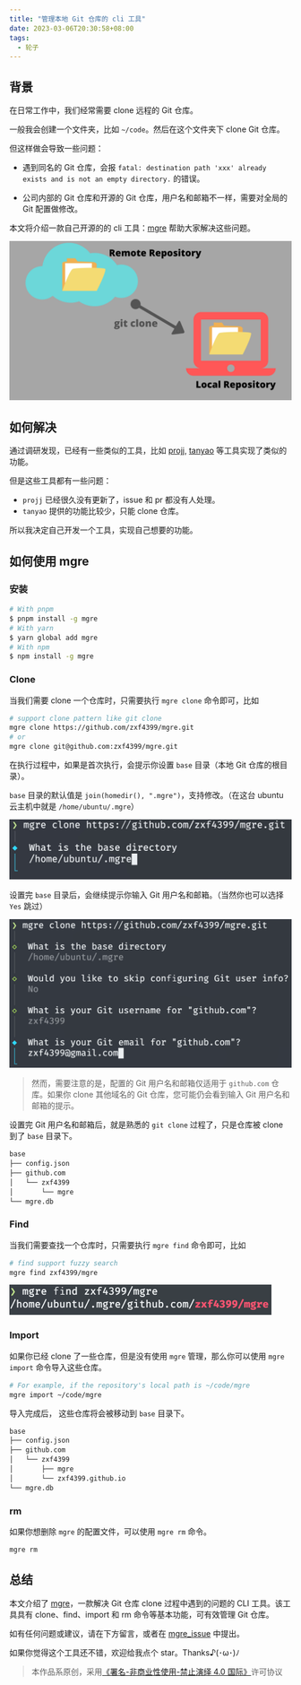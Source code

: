 ```yaml
---
title: "管理本地 Git 仓库的 cli 工具"
date: 2023-03-06T20:30:58+08:00
tags:
  - 轮子
---
```


## 背景

在日常工作中，我们经常需要 clone 远程的 Git 仓库。

一般我会创建一个文件夹，比如 `~/code`。然后在这个文件夹下 clone Git 仓库。

但这样做会导致一些问题：

- 遇到同名的 Git 仓库，会报 `fatal: destination path 'xxx' already exists and is not an empty directory.` 的错误。

- 公司内部的 Git 仓库和开源的 Git 仓库，用户名和邮箱不一样，需要对全局的 Git 配置做修改。

本文将介绍一款自己开源的的 cli 工具：[mgre](https://github.com/zxf4399/mgre) 帮助大家解决这些问题。

![git_clone_to_local_repo](https://raw.githubusercontent.com/zxf4399/oss/main/2023/03/07/1623155541-103268.png)

<!-- more -->

## 如何解决

通过调研发现，已经有一些类似的工具，比如 [projj](https://github.com/popomore/projj), [tanyao](https://github.com/xn-sakina/tanyao) 等工具实现了类似的功能。

但是这些工具都有一些问题：

- `projj` 已经很久没有更新了，issue 和 pr 都没有人处理。
- `tanyao` 提供的功能比较少，只能 clone 仓库。

所以我决定自己开发一个工具，实现自己想要的功能。

## 如何使用 mgre

### 安装

```bash
# With pnpm
$ pnpm install -g mgre
# With yarn
$ yarn global add mgre
# With npm
$ npm install -g mgre
```

### Clone

当我们需要 clone 一个仓库时，只需要执行 `mgre clone` 命令即可，比如

```bash
# support clone pattern like git clone
mgre clone https://github.com/zxf4399/mgre.git
# or
mgre clone git@github.com:zxf4399/mgre.git
```

在执行过程中，如果是首次执行，会提示你设置 `base` 目录（本地 Git 仓库的根目录）。

`base` 目录的默认值是 `join(homedir(), ".mgre")`，支持修改。（在这台 ubuntu 云主机中就是 `/home/ubuntu/.mgre`）

![what_is_the_base_directory](https://raw.githubusercontent.com/zxf4399/oss/main/2023/03/06/oz6ivU.jpg)

设置完 `base` 目录后，会继续提示你输入 Git 用户名和邮箱。（当然你也可以选择 `Yes` 跳过）

![git_username_email](https://raw.githubusercontent.com/zxf4399/oss/main/2023/03/06/keMUlk.png)

> 然而，需要注意的是，配置的 Git 用户名和邮箱仅适用于 `github.com` 仓库。如果你 clone 其他域名的 Git 仓库，您可能仍会看到输入 Git 用户名和邮箱的提示。

设置完 Git 用户名和邮箱后，就是熟悉的 `git clone` 过程了，只是仓库被 clone 到了 `base` 目录下。

```bash
base
├── config.json
├── github.com
│   └── zxf4399
│       └── mgre
└── mgre.db
```

### Find

当我们需要查找一个仓库时，只需要执行 `mgre find` 命令即可，比如

```bash
# find support fuzzy search
mgre find zxf4399/mgre
```

![find](https://raw.githubusercontent.com/zxf4399/oss/main/2023/03/07/hCZHLr.png)

### Import

如果你已经 clone 了一些仓库，但是没有使用 `mgre` 管理，那么你可以使用 `mgre import` 命令导入这些仓库。

```bash
# For example, if the repository's local path is ~/code/mgre
mgre import ~/code/mgre
```

导入完成后， 这些仓库将会被移动到 `base` 目录下。

```bash
base
├── config.json
├── github.com
│   └── zxf4399
│       ├── mgre
│       └── zxf4399.github.io
└── mgre.db

```

### rm

如果你想删除 `mgre` 的配置文件，可以使用 `mgre rm` 命令。

```bash
mgre rm
```

## 总结

本文介绍了 [mgre](https://github.com/zxf4399/mgre)，一款解决 Git 仓库 clone 过程中遇到的问题的 CLI 工具。该工具具有 clone、find、import 和 rm 命令等基本功能，可有效管理 Git 仓库。

如有任何问题或建议，请在下方留言，或者在 [mgre_issue](https://github.com/zxf4399/mgre/issues) 中提出。

如果你觉得这个工具还不错，欢迎给我点个 star。Thanks♪(･ω･)ﾉ

> 本作品系原创，采用[《署名-非商业性使用-禁止演绎 4.0 国际》](https://creativecommons.org/licenses/by-nc-nd/4.0/)许可协议

